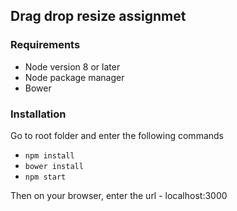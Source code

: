 ## Drag drop resize assignmet

### Requirements
- Node version 8 or later
- Node package manager
- Bower

### Installation
Go to root folder and enter the following commands 
- `npm install`
- `bower install`
- `npm start`

Then on your browser, enter the url - localhost:3000